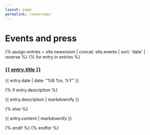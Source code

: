 ```yaml
---
layout: page
permalink: /newsroom/
---
```


# Events and press

{% assign entries = site.newsroom | concat: site.events | sort: 'date' | reverse %}
{% for entry in entries %}
  <h3><a href="{{ entry.url }}">{{ entry.title }}</a></h3>
  <p>{{ entry.date | date: "%B %e, %Y" }}</p>
  {% if entry.description %}
  <p>{{ entry.description | markdownify }}</p>
  {% else %}
  <p>{{ entry.content | markdownify }}</p>
  {% endif %}
{% endfor %}
